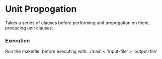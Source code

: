 # Unit Propogation
Takes a series of clauses before performing unit propogation on them, producing unit clauses.

### Execution
Run the makefile, before executing with: ./main < 'input-file' > 'output-file'
